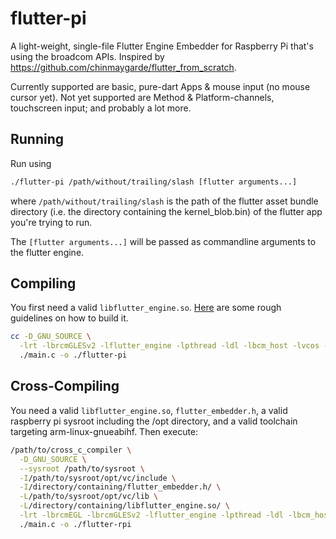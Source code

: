 # flutter-pi
A light-weight, single-file Flutter Engine Embedder for Raspberry Pi that's using the broadcom APIs. Inspired by https://github.com/chinmaygarde/flutter_from_scratch.

Currently supported are basic, pure-dart Apps & mouse input (no mouse cursor yet).
Not yet supported are Method & Platform-channels, touchscreen input; and probably a lot more.

## Running
Run using
```bash
./flutter-pi /path/without/trailing/slash [flutter arguments...]
```
where `/path/without/trailing/slash` is the path of the flutter asset bundle directory (i.e. the directory containing the kernel_blob.bin)
of the flutter app you're trying to run.

The `[flutter arguments...]` will be passed as commandline arguments to the flutter engine.

## Compiling
You first need a valid `libflutter_engine.so`. [Here](https://medium.com/flutter/flutter-on-raspberry-pi-mostly-from-scratch-2824c5e7dcb1)
are some rough guidelines on how to build it.
```bash
cc -D_GNU_SOURCE \
  -lrt -lbrcmGLESv2 -lflutter_engine -lpthread -ldl -lbcm_host -lvcos -lvchiq_arm -lm \
  ./main.c -o ./flutter-pi
```

## Cross-Compiling
You need a valid `libflutter_engine.so`, `flutter_embedder.h`, a valid raspberry pi sysroot including the /opt directory, and a valid toolchain targeting
arm-linux-gnueabihf. Then execute:
```bash
/path/to/cross_c_compiler \
  -D_GNU_SOURCE \
  --sysroot /path/to/sysroot \
  -I/path/to/sysroot/opt/vc/include \
  -I/directory/containing/flutter_embedder.h/ \
  -L/path/to/sysroot/opt/vc/lib \
  -L/directory/containing/libflutter_engine.so/ \
  -lrt -lbrcmEGL -lbrcmGLESv2 -lflutter_engine -lpthread -ldl -lbcm_host -lvcos -lvchiq_arm -lm \
  ./main.c -o ./flutter-rpi
```
